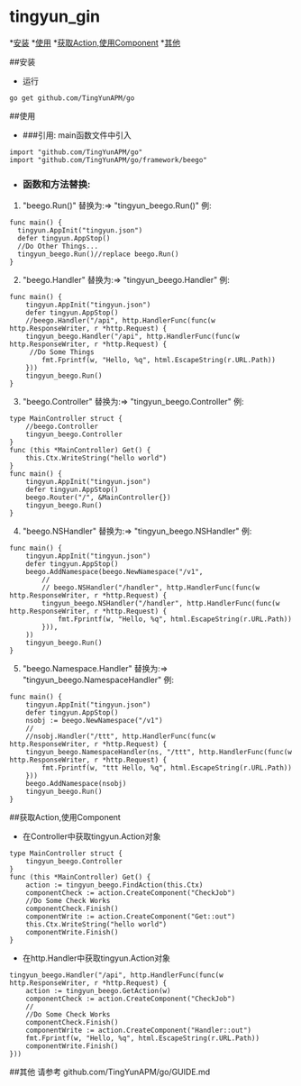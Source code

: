 # tingyun_gin

*[安装]()
*[使用]()
*[获取Action,使用Component]()
*[其他]()

##安装

- 运行
```
go get github.com/TingYunAPM/go
```

##使用
- ###引用: 
 main函数文件中引入
```
import "github.com/TingYunAPM/go"
import "github.com/TingYunAPM/go/framework/beego"
```
- ### 函数和方法替换:
1. "beego.Run()" 替换为:=> "tingyun_beego.Run()"
例:
```
func main() {
  tingyun.AppInit("tingyun.json")
  defer tingyun.AppStop()
  //Do Other Things...
  tingyun_beego.Run()//replace beego.Run()
}
```
2. "beego.Handler" 替换为:=> "tingyun_beego.Handler"
例:
```
func main() {
    tingyun.AppInit("tingyun.json")
    defer tingyun.AppStop()
    //beego.Handler("/api", http.HandlerFunc(func(w http.ResponseWriter, r *http.Request) {
    tingyun_beego.Handler("/api", http.HandlerFunc(func(w http.ResponseWriter, r *http.Request) {
     //Do Some Things
        fmt.Fprintf(w, "Hello, %q", html.EscapeString(r.URL.Path))
    }))
    tingyun_beego.Run()
}
```

3.  "beego.Controller" 替换为:=> "tingyun_beego.Controller"
例:
```
type MainController struct {
    //beego.Controller
    tingyun_beego.Controller
}
func (this *MainController) Get() {
    this.Ctx.WriteString("hello world")
}
func main() {
    tingyun.AppInit("tingyun.json")
    defer tingyun.AppStop()
    beego.Router("/", &MainController{})
    tingyun_beego.Run()
}
```
4. "beego.NSHandler" 替换为:=> "tingyun_beego.NSHandler"
例:
```
func main() {
    tingyun.AppInit("tingyun.json")
    defer tingyun.AppStop()
    beego.AddNamespace(beego.NewNamespace("/v1",
        //
        // beego.NSHandler("/handler", http.HandlerFunc(func(w http.ResponseWriter, r *http.Request) {
        tingyun_beego.NSHandler("/handler", http.HandlerFunc(func(w http.ResponseWriter, r *http.Request) {
            fmt.Fprintf(w, "Hello, %q", html.EscapeString(r.URL.Path))
        })),
    ))
    tingyun_beego.Run()
}
```
5. "beego.Namespace.Handler" 替换为:=> "tingyun_beego.NamespaceHandler"
例:
```
func main() {
    tingyun.AppInit("tingyun.json")
    defer tingyun.AppStop()
    nsobj := beego.NewNamespace("/v1")
    //
    //nsobj.Handler("/ttt", http.HandlerFunc(func(w http.ResponseWriter, r *http.Request) {
    tingyun_beego.NamespaceHandler(ns, "/ttt", http.HandlerFunc(func(w http.ResponseWriter, r *http.Request) {
        fmt.Fprintf(w, "ttt Hello, %q", html.EscapeString(r.URL.Path))
    }))
    beego.AddNamespace(nsobj)
    tingyun_beego.Run()
}
```

##获取Action,使用Component
- 在Controller中获取tingyun.Action对象
```
type MainController struct {
    tingyun_beego.Controller
}
func (this *MainController) Get() {
    action := tingyun_beego.FindAction(this.Ctx)
    componentCheck := action.CreateComponent("CheckJob")
    //Do Some Check Works
    componentCheck.Finish()
    componentWrite := action.CreateComponent("Get::out")
    this.Ctx.WriteString("hello world")
    componentWrite.Finish()
}
```
- 在http.Handler中获取tingyun.Action对象
```
tingyun_beego.Handler("/api", http.HandlerFunc(func(w http.ResponseWriter, r *http.Request) {
    action := tingyun_beego.GetAction(w)
    componentCheck := action.CreateComponent("CheckJob")
    //
    //Do Some Check Works
    componentCheck.Finish()
    componentWrite := action.CreateComponent("Handler::out")
    fmt.Fprintf(w, "Hello, %q", html.EscapeString(r.URL.Path))
    componentWrite.Finish()
}))
```

##其他
请参考 github.com/TingYunAPM/go/GUIDE.md